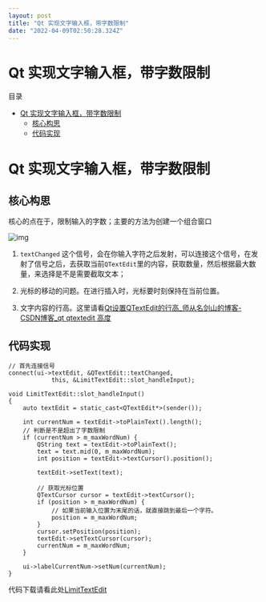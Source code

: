 ```yaml
---
layout: post
title: "Qt 实现文字输入框，带字数限制"
date: "2022-04-09T02:50:28.324Z"
---
```

Qt 实现文字输入框，带字数限制
================

目录

*   [Qt 实现文字输入框，带字数限制](#qt-实现文字输入框带字数限制)
    *   [核心构思](#核心构思)
    *   [代码实现](#代码实现)

Qt 实现文字输入框，带字数限制
================

核心构思
----

核心的点在于，限制输入的字数；主要的方法为创建一个组合窗口

![img](https://img2022.cnblogs.com/blog/2343534/202204/2343534-20220408225804666-864440418.png)

1.  `textChanged` 这个信号，会在你输入字符之后发射，可以连接这个信号，在发射了信号之后，去获取当前`QTextEdit`里的内容，获取数量，然后根据最大数量，来选择是不是需要截取文本；
    
2.  光标的移动的问题。在进行插入时，光标要时刻保持在当前位置。
    
3.  文字内容的行高。这里请看[Qt设置QTextEdit的行高\_师从名剑山的博客-CSDN博客\_qt qtextedit 高度](https://blog.csdn.net/qq_44723937/article/details/122673979)
    

代码实现
----

    
    // 首先连接信号
    connect(ui->textEdit, &QTextEdit::textChanged,
                this, &LimitTextEdit::slot_handleInput);
    
    void LimitTextEdit::slot_handleInput()
    {
        auto textEdit = static_cast<QTextEdit*>(sender());
    
        int currentNum = textEdit->toPlainText().length();
        // 判断是不是超出了字数限制
        if (currentNum > m_maxWordNum) {
            QString text = textEdit->toPlainText();
            text = text.mid(0, m_maxWordNum);
            int position = textEdit->textCursor().position();
    
            textEdit->setText(text);
    
            // 获取光标位置
            QTextCursor cursor = textEdit->textCursor();
            if (position > m_maxWordNum) {
                // 如果当前输入位置为末尾的话，就直接跳到最后一个字符。
                position = m_maxWordNum;
            }
            cursor.setPosition(position);
            textEdit->setTextCursor(cursor);
            currentNum = m_maxWordNum;
        }
    
        ui->labelCurrentNum->setNum(currentNum);
    }
    
    

代码下载请看此处[LimitTextEdit](https://gitee.com/gaobooo/qt/tree/master/LimitTextEdit)